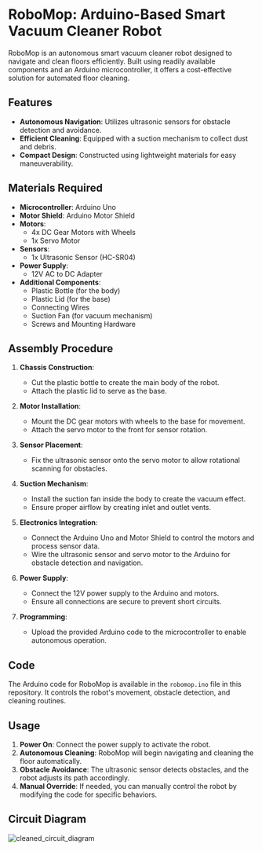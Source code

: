 # RoboMop: Arduino-Based Smart Vacuum Cleaner Robot

RoboMop is an autonomous smart vacuum cleaner robot designed to navigate and clean floors efficiently. Built using readily available components and an Arduino microcontroller, it offers a cost-effective solution for automated floor cleaning.

## Features

- **Autonomous Navigation**: Utilizes ultrasonic sensors for obstacle detection and avoidance.
- **Efficient Cleaning**: Equipped with a suction mechanism to collect dust and debris.
- **Compact Design**: Constructed using lightweight materials for easy maneuverability.

## Materials Required

- **Microcontroller**: Arduino Uno
- **Motor Shield**: Arduino Motor Shield
- **Motors**:
  - 4x DC Gear Motors with Wheels
  - 1x Servo Motor
- **Sensors**:
  - 1x Ultrasonic Sensor (HC-SR04)
- **Power Supply**:
  - 12V AC to DC Adapter
- **Additional Components**:
  - Plastic Bottle (for the body)
  - Plastic Lid (for the base)
  - Connecting Wires
  - Suction Fan (for vacuum mechanism)
  - Screws and Mounting Hardware

## Assembly Procedure

1. **Chassis Construction**:
   - Cut the plastic bottle to create the main body of the robot.
   - Attach the plastic lid to serve as the base.

2. **Motor Installation**:
   - Mount the DC gear motors with wheels to the base for movement.
   - Attach the servo motor to the front for sensor rotation.

3. **Sensor Placement**:
   - Fix the ultrasonic sensor onto the servo motor to allow rotational scanning for obstacles.

4. **Suction Mechanism**:
   - Install the suction fan inside the body to create the vacuum effect.
   - Ensure proper airflow by creating inlet and outlet vents.

5. **Electronics Integration**:
   - Connect the Arduino Uno and Motor Shield to control the motors and process sensor data.
   - Wire the ultrasonic sensor and servo motor to the Arduino for obstacle detection and navigation.

6. **Power Supply**:
   - Connect the 12V power supply to the Arduino and motors.
   - Ensure all connections are secure to prevent short circuits.

7. **Programming**:
   - Upload the provided Arduino code to the microcontroller to enable autonomous operation.

## Code

The Arduino code for RoboMop is available in the `robomop.ino` file in this repository. It controls the robot's movement, obstacle detection, and cleaning routines.

## Usage

1. **Power On**: Connect the power supply to activate the robot.
2. **Autonomous Cleaning**: RoboMop will begin navigating and cleaning the floor automatically.
3. **Obstacle Avoidance**: The ultrasonic sensor detects obstacles, and the robot adjusts its path accordingly.
4. **Manual Override**: If needed, you can manually control the robot by modifying the code for specific behaviors.

## Circuit Diagram



![cleaned_circuit_diagram](https://github.com/user-attachments/assets/461a43d6-bf32-4095-ba16-9c12608a278e)
